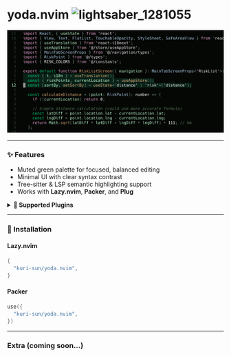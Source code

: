 # yoda.nvim <img width="34" height="34" alt="lightsaber_1281055" src="https://github.com/user-attachments/assets/c3c50b91-43c5-4531-9c8a-86936dd1306a" />

![Preview](media/preview.png)

---

### ✨ Features

- Muted green palette for focused, balanced editing
- Minimal UI with clear syntax contrast
- Tree-sitter & LSP semantic highlighting support
- Works with **Lazy.nvim**, **Packer**, and **Plug**

<details>
<summary><b>🔌 Supported Plugins</b></summary>

| Plugin | Highlights |
|--------|------------|
| [neo-tree.nvim](https://github.com/nvim-neo-tree/neo-tree.nvim) | [neo-tree.lua](lua/yoda/plugins/neo-tree.lua) |
| [nvim-tree.lua](https://github.com/nvim-tree/nvim-tree.lua) | [nvim-tree.lua](lua/yoda/plugins/nvim-tree.lua) |
| [telescope.nvim](https://github.com/nvim-telescope/telescope.nvim) | [telescope.lua](lua/yoda/plugins/telescope.lua) |
| [nvim-cmp](https://github.com/hrsh7th/nvim-cmp) | [cmp.lua](lua/yoda/plugins/cmp.lua) |
| [gitsigns.nvim](https://github.com/lewis6991/gitsigns.nvim) | [gitsigns.lua](lua/yoda/plugins/gitsigns.lua) |
| [indent-blankline.nvim](https://github.com/lukas-reineke/indent-blankline.nvim) | [misc.lua](lua/yoda/plugins/misc.lua) |
| [snacks.nvim](https://github.com/folke/snacks.nvim) | [misc.lua](lua/yoda/plugins/misc.lua) |
| [dashboard-nvim](https://github.com/nvimdev/dashboard-nvim) | [misc.lua](lua/yoda/plugins/misc.lua) |
| [which-key.nvim](https://github.com/folke/which-key.nvim) | [misc.lua](lua/yoda/plugins/misc.lua) |
| [lazygit.nvim](https://github.com/kdheepak/lazygit.nvim) | [lazygit.lua](lua/yoda/plugins/lazygit.lua) |

</details>

---

### 🚀 Installation

#### **Lazy.nvim**

```lua
{
  "kuri-sun/yoda.nvim",
}
```

#### **Packer**

```lua
use({
  "kuri-sun/yoda.nvim",
})
```

---

### Extra (coming soon...)

